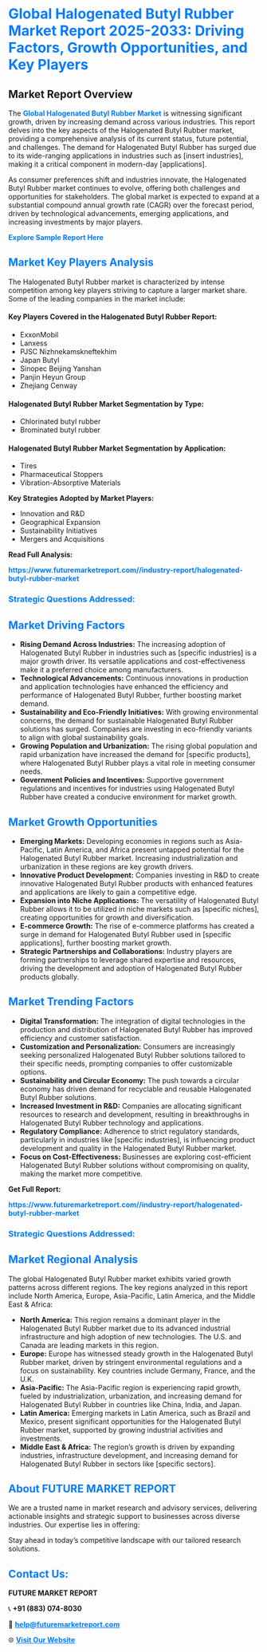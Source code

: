 <h1 style="color: #007BFF;">Global Halogenated Butyl Rubber Market Report 2025-2033: Driving Factors, Growth Opportunities, and Key Players</h1>

<section id="overview">
<h2>Market Report Overview</h2>
<p>The <a href="https://www.futuremarketreport.com//industry-report/halogenated-butyl-rubber-market" style="color: #007BFF; text-decoration: none;"><strong>Global Halogenated Butyl Rubber Market</strong></a> is witnessing significant growth, driven by increasing demand across various industries. This report delves into the key aspects of the Halogenated Butyl Rubber market, providing a comprehensive analysis of its current status, future potential, and challenges. The demand for Halogenated Butyl Rubber has surged due to its wide-ranging applications in industries such as [insert industries], making it a critical component in modern-day [applications].</p>
<p>As consumer preferences shift and industries innovate, the Halogenated Butyl Rubber market continues to evolve, offering both challenges and opportunities for stakeholders. The global market is expected to expand at a substantial compound annual growth rate (CAGR) over the forecast period, driven by technological advancements, emerging applications, and increasing investments by major players.</p>
</section>

<section id="overview">
<p><a href="https://www.futuremarketreport.com//request-sample/reportId=61122" style="color: #007BFF; text-decoration: none;"><strong>Explore Sample Report Here</strong></a></p>
</section>

<section id="key-players">
<h2 style="color: #007BFF;">Market Key Players Analysis</h2>
<p>The Halogenated Butyl Rubber market is characterized by intense competition among key players striving to capture a larger market share. Some of the leading companies in the market include:</p>
<h4>Key Players Covered in the Halogenated Butyl Rubber Report:</h4>
<ul><li>ExxonMobil</li><li>Lanxess</li><li>PJSC Nizhnekamskneftekhim</li><li>Japan Butyl</li><li>Sinopec Beijing Yanshan</li><li>Panjin Heyun Group</li><li>Zhejiang Cenway</li></ul>
<h4>Halogenated Butyl Rubber Market Segmentation by Type:</h4>
<ul><li>Chlorinated butyl rubber</li><li>Brominated butyl rubber</li></ul>

<h4>Halogenated Butyl Rubber Market Segmentation by Application:</h4>
<ul><li>Tires</li><li>Pharmaceutical Stoppers</li><li>Vibration-Absorptive Materials</li></ul>
<p><strong>Key Strategies Adopted by Market Players:</strong></p>
<ul>
<li>Innovation and R&D</li>
<li>Geographical Expansion</li>
<li>Sustainability Initiatives</li>
<li>Mergers and Acquisitions</li>
</ul>
</section>

<section>
<p><strong>Read Full Analysis: </strong></p><a href="https://www.futuremarketreport.com//industry-report/halogenated-butyl-rubber-market" style="color: #007BFF; text-decoration: none;"><strong>https://www.futuremarketreport.com//industry-report/halogenated-butyl-rubber-market</strong></a>
<h3 style="color: #007BFF;">Strategic Questions Addressed:</h3>
</section>

<section id="driving-factors">
<h2 style="color: #007BFF;">Market Driving Factors</h2>
<ul>
<li><strong>Rising Demand Across Industries:</strong> The increasing adoption of Halogenated Butyl Rubber in industries such as [specific industries] is a major growth driver. Its versatile applications and cost-effectiveness make it a preferred choice among manufacturers.</li>
<li><strong>Technological Advancements:</strong> Continuous innovations in production and application technologies have enhanced the efficiency and performance of Halogenated Butyl Rubber, further boosting market demand.</li>
<li><strong>Sustainability and Eco-Friendly Initiatives:</strong> With growing environmental concerns, the demand for sustainable Halogenated Butyl Rubber solutions has surged. Companies are investing in eco-friendly variants to align with global sustainability goals.</li>
<li><strong>Growing Population and Urbanization:</strong> The rising global population and rapid urbanization have increased the demand for [specific products], where Halogenated Butyl Rubber plays a vital role in meeting consumer needs.</li>
<li><strong>Government Policies and Incentives:</strong> Supportive government regulations and incentives for industries using Halogenated Butyl Rubber have created a conducive environment for market growth.</li>
</ul>
</section>

<section id="growth-opportunities">
<h2 style="color: #007BFF;">Market Growth Opportunities</h2>
<ul>
<li><strong>Emerging Markets:</strong> Developing economies in regions such as Asia-Pacific, Latin America, and Africa present untapped potential for the Halogenated Butyl Rubber market. Increasing industrialization and urbanization in these regions are key growth drivers.</li>
<li><strong>Innovative Product Development:</strong> Companies investing in R&D to create innovative Halogenated Butyl Rubber products with enhanced features and applications are likely to gain a competitive edge.</li>
<li><strong>Expansion into Niche Applications:</strong> The versatility of Halogenated Butyl Rubber allows it to be utilized in niche markets such as [specific niches], creating opportunities for growth and diversification.</li>
<li><strong>E-commerce Growth:</strong> The rise of e-commerce platforms has created a surge in demand for Halogenated Butyl Rubber used in [specific applications], further boosting market growth.</li>
<li><strong>Strategic Partnerships and Collaborations:</strong> Industry players are forming partnerships to leverage shared expertise and resources, driving the development and adoption of Halogenated Butyl Rubber products globally.</li>
</ul>
</section>

<section id="trending-factors">
<h2 style="color: #007BFF;">Market Trending Factors</h2>
<ul>
<li><strong>Digital Transformation:</strong> The integration of digital technologies in the production and distribution of Halogenated Butyl Rubber has improved efficiency and customer satisfaction.</li>
<li><strong>Customization and Personalization:</strong> Consumers are increasingly seeking personalized Halogenated Butyl Rubber solutions tailored to their specific needs, prompting companies to offer customizable options.</li>
<li><strong>Sustainability and Circular Economy:</strong> The push towards a circular economy has driven demand for recyclable and reusable Halogenated Butyl Rubber solutions.</li>
<li><strong>Increased Investment in R&D:</strong> Companies are allocating significant resources to research and development, resulting in breakthroughs in Halogenated Butyl Rubber technology and applications.</li>
<li><strong>Regulatory Compliance:</strong> Adherence to strict regulatory standards, particularly in industries like [specific industries], is influencing product development and quality in the Halogenated Butyl Rubber market.</li>
<li><strong>Focus on Cost-Effectiveness:</strong> Businesses are exploring cost-efficient Halogenated Butyl Rubber solutions without compromising on quality, making the market more competitive.</li>
</ul>
</section>

<section>
<p><strong>Get Full Report: </strong></p><a href="https://www.futuremarketreport.com//industry-report/halogenated-butyl-rubber-market" style="color: #007BFF; text-decoration: none;"><strong>https://www.futuremarketreport.com//industry-report/halogenated-butyl-rubber-market</strong></a>
<h3 style="color: #007BFF;">Strategic Questions Addressed:</h3>
</section>


<section id="regional-analysis">
<h2 style="color: #007BFF;">Market Regional Analysis</h2>
<p>The global Halogenated Butyl Rubber market exhibits varied growth patterns across different regions. The key regions analyzed in this report include North America, Europe, Asia-Pacific, Latin America, and the Middle East & Africa:</p>
<ul>
<li><strong>North America:</strong> This region remains a dominant player in the Halogenated Butyl Rubber market due to its advanced industrial infrastructure and high adoption of new technologies. The U.S. and Canada are leading markets in this region.</li>
<li><strong>Europe:</strong> Europe has witnessed steady growth in the Halogenated Butyl Rubber market, driven by stringent environmental regulations and a focus on sustainability. Key countries include Germany, France, and the U.K.</li>
<li><strong>Asia-Pacific:</strong> The Asia-Pacific region is experiencing rapid growth, fueled by industrialization, urbanization, and increasing demand for Halogenated Butyl Rubber in countries like China, India, and Japan.</li>
<li><strong>Latin America:</strong> Emerging markets in Latin America, such as Brazil and Mexico, present significant opportunities for the Halogenated Butyl Rubber market, supported by growing industrial activities and investments.</li>
<li><strong>Middle East & Africa:</strong> The region’s growth is driven by expanding industries, infrastructure development, and increasing demand for Halogenated Butyl Rubber in sectors like [specific sectors].</li>
</ul>
</section>

<footer>
<h2 style="color: #007BFF;">About FUTURE MARKET REPORT</h2>
<p>We are a trusted name in market research and advisory services, delivering actionable insights and strategic support to businesses across diverse industries. Our expertise lies in offering:</p>

<p>Stay ahead in today’s competitive landscape with our tailored research solutions.</p>

<h2 style="color: #007BFF;">Contact Us:</h2>
<p><strong>FUTURE MARKET REPORT</strong></p>
<p>📞 <strong>+91 (883) 074-8030</strong></p>
<p>📧 <strong><a href="mailto:help@futuremarketreport.com" style="color: #007BFF;">help@futuremarketreport.com</a></strong></p>
<p>🌐 <strong><a href="https://www.futuremarketreport.com/" style="color: #007BFF;">Visit Our Website</a></strong></p>
</footer>